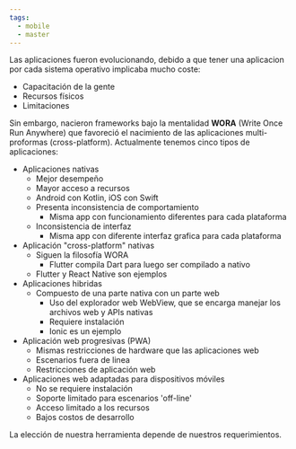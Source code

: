 ```yaml
---
tags:
  - mobile
  - master
---
```

Las aplicaciones fueron evolucionando, debido a que tener una aplicacion por cada sistema operativo implicaba mucho coste:

- Capacitación de la gente
- Recursos físicos
- Limitaciones

Sin embargo, nacieron frameworks bajo la mentalidad **WORA** (Write Once Run Anywhere) que favoreció el nacimiento de las aplicaciones multi-proformas (cross-platform). Actualmente tenemos cinco tipos de aplicaciones:

- Aplicaciones nativas
	- Mejor desempeño
	- Mayor acceso a recursos
	- Android con Kotlin, iOS con Swift
	- Presenta inconsistencia de comportamiento
		- Misma app con funcionamiento diferentes para cada plataforma
	- Inconsistencia de interfaz
		- Misma app con diferente interfaz grafica para cada plataforma
- Aplicación "cross-platform" nativas
	- Siguen la filosofía WORA
		- Flutter compila Dart para luego ser compilado a nativo
	- Flutter y React Native son ejemplos
- Aplicaciones hibridas
	- Compuesto de una parte nativa con un parte web
		- Uso del explorador web WebView, que se encarga manejar los archivos web y APIs nativas
		- Requiere instalación
		- Ionic es un ejemplo
- Aplicación web progresivas (PWA)
	- Mismas restricciones de hardware que las aplicaciones web
	- Escenarios fuera de linea
	- Restricciones de aplicación web
- Aplicaciones web adaptadas para dispositivos móviles
	- No se requiere instalación
	- Soporte limitado para escenarios 'off-line'
	- Acceso limitado a los recursos
	- Bajos costos de desarrollo

La elección de nuestra herramienta depende de nuestros requerimientos.
